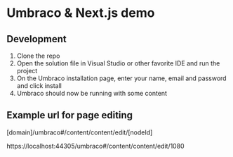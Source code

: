 # Umbraco & Next.js demo

## Development

1. Clone the repo
2. Open the solution file in Visual Studio or other favorite IDE and run the project
3. On the Umbraco installation page, enter your name, email and password and click install
4. Umbraco should now be running with some content

## Example url for page editing 

[domain]/umbraco#/content/content/edit/[nodeId]

https://localhost:44305/umbraco#/content/content/edit/1080